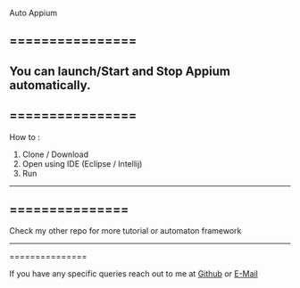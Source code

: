 Auto Appium

================
----------------

You can launch/Start and Stop Appium automatically.
----------------
================
----------------

How to :

1. Clone / Download
2. Open using IDE (Eclipse / Intellij)
3. Run

---------------
===============
---------------

Check my other repo for more tutorial or automaton framework

---------------
===============

If you have any specific queries reach out to me at [Github](https://github.com/raixa) or [E-Mail](mailto:khalif.rinaldi@gmail.com)